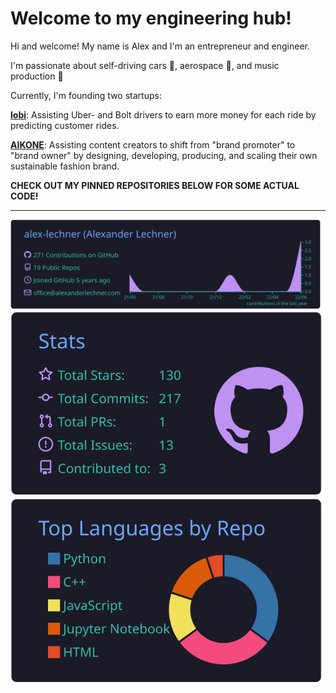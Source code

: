 # Welcome to my engineering hub!

Hi and welcome! My name is Alex and I'm an entrepreneur and engineer.

I'm passionate about self-driving cars 🚗, aerospace 🚀, and music production 🎵

Currently, I'm founding two startups:

**[lobi](https://lobi.ai)**: Assisting Uber- and Bolt drivers to earn more money for each ride by predicting customer rides.

**[AIKONE](https://aikone.at)**: Assisting content creators to shift from "brand promoter" to "brand owner" by designing, developing, producing, and scaling their own sustainable fashion brand.

**CHECK OUT MY PINNED REPOSITORIES BELOW FOR SOME ACTUAL CODE!**

---

[![](https://raw.githubusercontent.com/alex-lechner/alex-lechner/main/profile-summary-card-output/tokyonight/0-profile-details.svg)](https://github.com/vn7n24fzkq/github-profile-summary-cards)
[![](https://raw.githubusercontent.com/alex-lechner/alex-lechner/main/profile-summary-card-output/tokyonight/3-stats.svg)](https://github.com/vn7n24fzkq/github-profile-summary-cards) [![](https://raw.githubusercontent.com/alex-lechner/alex-lechner/main/profile-summary-card-output/tokyonight/1-repos-per-language.svg)](https://github.com/vn7n24fzkq/github-profile-summary-cards)
